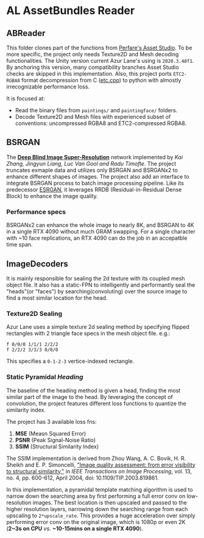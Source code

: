 # AL AssetBundles Reader

## ABReader

This folder clones part of the functions from [Perfare's Asset Studio](http://github.com/perfare/AssetStudio). To be more specific, the project only needs Texture2D and Mesh decoding functionalities. The Unity version current Azur Lane's using is `2020.3.48f1`. By anchoring this version, many compatibility branches Asset Studio checks are skipped in this implementation. Also, this project ports `ETC2-RGBA8` format decompression from C ([etc.cpp](https://github.com/Perfare/AssetStudio/blob/master/Texture2DDecoderNative/etc.cpp)) to python with almostly irrecognizable performance loss.

It is focused at:

- Read the binary files from `paintings/` and `paintingface/` folders.
- Decode Texture2D and Mesh files with experienced subset of conventions: uncompressed RGBA8 and ETC2-compressed RGBA8.

## BSRGAN

The [**Deep Blind Image Super-Resolution**](https://github.com/cszn/BSRGAN) network implemented by *Kai Zhang, Jingyun Liang, Luc Van Gool and Radu Timofte*. The project truncates exmaple data and utilizes only BSRGAN and BSRGANx2 to enhance different shapes of images. The project also add an interface to integrate BSRGAN process to batch image processing pipeline. Like its predecessor [ESRGAN](https://arxiv.org/abs/1809.00219), it leverages RRDB (Residual-in-Residual Dense Block) to enhance the image quality.

### Performance specs
BSRGANx2 can enhance the whole image to nearly 8K, and BSRGAN to 4K in a single RTX 4090 without much GRAM swapping. For a single character with ~10 face replications, an RTX 4090 can do the job in an accepatble time span.

## ImageDecoders

It is mainly responsible for sealing the 2d texture with its coupled mesh object file. It also has a static-FPN to intelligently and performantly seal the "heads"(or "faces") by searching(convoluting) over the source image to find a most similar location for the head.

### Texture2D Sealing

Azur Lane uses a simple texture 2d sealing method by specifying flipped rectangles with 2 triangle face specs in the mesh object file. e.g.:

```
f 0/0/0 1/1/1 2/2/2
f 2/2/2 3/3/3 0/0/0
```

This specifies a `0-1-2-3` vertice-indexed rectangle.

### Static Pyramidal *Heading*

The baseline of the heading method is given a head, finding the most similar part of the image to the head. By leveraging the concept of convolution, the project features different loss functions to quantize the similarity index.

The project has 3 available loss fns:
1. **MSE** (Measn Squared Error) 
2. **PSNR** (Peak Signal-Noise Ratio)
3. **SSIM** (Structural Similarity Index)

The SSIM implementation is derived from Zhou Wang, A. C. Bovik, H. R. Sheikh and E. P. Simoncelli, ["Image quality assessment: from error visibility to structural similarity,"](https://ieeexplore.ieee.org/document/1284395) in *IEEE Transactions on Image Processing*, vol. 13, no. 4, pp. 600-612, April 2004, doi: 10.1109/TIP.2003.819861.

In this implementation, a pyramidal template matching algorithm is used to narrow down the searching area by first performing a full error conv on low-resolution images. The best location is then upscaled and passed to the higher resolution layers, narrowing down the searching range from each upscaling to `2*upscale_rate`. This provides a huge acceleration over simply performing error conv on the original image, which is 1080p or even 2K (**2~3s on CPU** *vs.* **~10-15mins on a single RTX 4090**).
